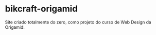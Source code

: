 # bikcraft-origamid
Site criado totalmente do zero, como projeto do curso de Web Design da Origamid.
